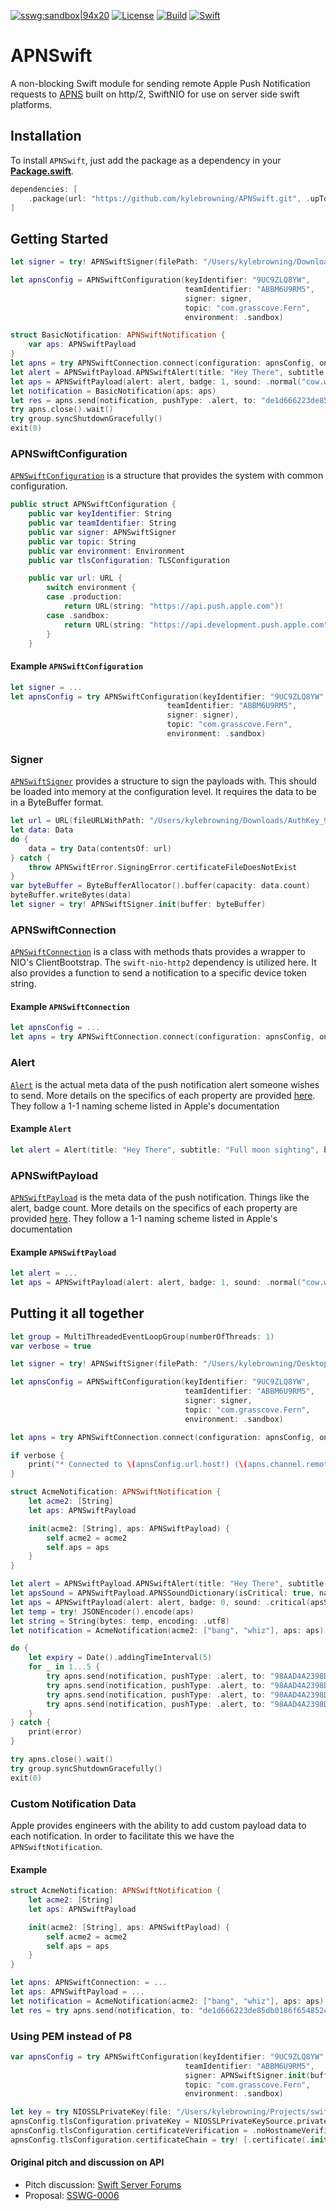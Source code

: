 [![sswg:sandbox|94x20](https://img.shields.io/badge/sswg-sandbox-lightgrey.svg)](https://github.com/swift-server/sswg/blob/master/process/incubation.md#sandbox-level)
[![License](https://img.shields.io/badge/License-Apache%202.0-yellow.svg)](https://www.apache.org/licenses/LICENSE-2.0.html)
[![Build](https://img.shields.io/circleci/project/github/kylebrowning/APNSwift/master.svg?logo=circleci)](https://circleci.com/gh/kylebrowning/APNSwift/tree/master)
[![Swift](https://img.shields.io/badge/Swift-5.0-brightgreen.svg?colorA=orange&colorB=4E4E4E)](https://swift.org)

# APNSwift

A non-blocking Swift module for sending remote Apple Push Notification requests to [APNS](https://developer.apple.com/documentation/usernotifications/setting_up_a_remote_notification_server) built on http/2, SwiftNIO for use on server side swift platforms.

## Installation

To install `APNSwift`, just add the package as a dependency in your [**Package.swift**](https://github.com/apple/swift-package-manager/blob/master/Documentation/PackageDescriptionV4.md#dependencies).

```swift
dependencies: [
    .package(url: "https://github.com/kylebrowning/APNSwift.git", .upToNextMinor(from: "1.2.0"))
]
```

## Getting Started

```swift
let signer = try! APNSwiftSigner(filePath: "/Users/kylebrowning/Downloads/AuthKey_9UC9ZLQ8YW.p8")

let apnsConfig = APNSwiftConfiguration(keyIdentifier: "9UC9ZLQ8YW",
                                       teamIdentifier: "ABBM6U9RM5",
                                       signer: signer,
                                       topic: "com.grasscove.Fern",
                                       environment: .sandbox)

struct BasicNotification: APNSwiftNotification {
    var aps: APNSwiftPayload
}
let apns = try APNSwiftConnection.connect(configuration: apnsConfig, on: group.next()).wait()
let alert = APNSwiftPayload.APNSwiftAlert(title: "Hey There", subtitle: "Full moon sighting", body: "There was a full moon last night did you see it")
let aps = APNSwiftPayload(alert: alert, badge: 1, sound: .normal("cow.wav"))
let notification = BasicNotification(aps: aps)
let res = apns.send(notification, pushType: .alert, to: "de1d666223de85db0186f654852cc960551125ee841ca044fdf5ef6a4756a77e")
try apns.close().wait()
try group.syncShutdownGracefully()
exit(0)
```


### APNSwiftConfiguration

[`APNSwiftConfiguration`](https://github.com/kylebrowning/swift-nio-http2-apns/blob/master/Sources/APNSwift/APNSwiftConfiguration.swift) is a structure that provides the system with common configuration.

```swift
public struct APNSwiftConfiguration {
    public var keyIdentifier: String
    public var teamIdentifier: String
    public var signer: APNSwiftSigner
    public var topic: String
    public var environment: Environment
    public var tlsConfiguration: TLSConfiguration

    public var url: URL {
        switch environment {
        case .production:
            return URL(string: "https://api.push.apple.com")!
        case .sandbox:
            return URL(string: "https://api.development.push.apple.com")!
        }
    }
```
#### Example `APNSwiftConfiguration`
```swift
let signer = ...
let apnsConfig = try APNSwiftConfiguration(keyIdentifier: "9UC9ZLQ8YW",
                                   teamIdentifier: "ABBM6U9RM5",
                                   signer: signer),
                                   topic: "com.grasscove.Fern",
                                   environment: .sandbox)
```

### Signer

[`APNSwiftSigner`](https://github.com/kylebrowning/swift-nio-http2-apns/blob/master/Sources/APNSwift/APNSwiftSigner.swift) provides a structure to sign the payloads with. This should be loaded into memory at the configuration level. It requires the data to be in a ByteBuffer format.

```swift
let url = URL(fileURLWithPath: "/Users/kylebrowning/Downloads/AuthKey_9UC9ZLQ8YW.p8")
let data: Data
do {
    data = try Data(contentsOf: url)
} catch {
    throw APNSwiftError.SigningError.certificateFileDoesNotExist
}
var byteBuffer = ByteBufferAllocator().buffer(capacity: data.count)
byteBuffer.writeBytes(data)
let signer = try! APNSwiftSigner.init(buffer: byteBuffer)
```
### APNSwiftConnection

[`APNSwiftConnection`](https://github.com/kylebrowning/swift-nio-http2-apns/blob/master/Sources/APNSwift/APNSwiftConnection.swift) is a class with methods thats provides a wrapper to NIO's ClientBootstrap. The `swift-nio-http2` dependency is utilized here. It also provides a function to send a notification to a specific device token string.


#### Example `APNSwiftConnection`
```swift
let apnsConfig = ...
let apns = try APNSwiftConnection.connect(configuration: apnsConfig, on: group.next()).wait()
```

### Alert

[`Alert`](https://github.com/kylebrowning/swift-nio-http2-apns/blob/master/Sources/APNSwift/APNSRequest.swift) is the actual meta data of the push notification alert someone wishes to send. More details on the specifics of each property are provided [here](https://developer.apple.com/library/archive/documentation/NetworkingInternet/Conceptual/RemoteNotificationsPG/PayloadKeyReference.html). They follow a 1-1 naming scheme listed in Apple's documentation


#### Example `Alert`
```swift
let alert = Alert(title: "Hey There", subtitle: "Full moon sighting", body: "There was a full moon last night did you see it")
```

### APNSwiftPayload

[`APNSwiftPayload`](https://github.com/kylebrowning/swift-nio-http2-apns/blob/master/Sources/APNSwift/APNSRequest.swift) is the meta data of the push notification. Things like the alert, badge count. More details on the specifics of each property are provided [here](https://developer.apple.com/library/archive/documentation/NetworkingInternet/Conceptual/RemoteNotificationsPG/PayloadKeyReference.html). They follow a 1-1 naming scheme listed in Apple's documentation


#### Example `APNSwiftPayload`
```swift
let alert = ...
let aps = APNSwiftPayload(alert: alert, badge: 1, sound: .normal("cow.wav"))
```

## Putting it all together

```swift
let group = MultiThreadedEventLoopGroup(numberOfThreads: 1)
var verbose = true

let signer = try! APNSwiftSigner(filePath: "/Users/kylebrowning/Desktop/AuthKey_9UC9ZLQ8YW.p8")

let apnsConfig = APNSwiftConfiguration(keyIdentifier: "9UC9ZLQ8YW",
                                       teamIdentifier: "ABBM6U9RM5",
                                       signer: signer,
                                       topic: "com.grasscove.Fern",
                                       environment: .sandbox)

let apns = try APNSwiftConnection.connect(configuration: apnsConfig, on: group.next()).wait()

if verbose {
    print("* Connected to \(apnsConfig.url.host!) (\(apns.channel.remoteAddress!)")
}

struct AcmeNotification: APNSwiftNotification {
    let acme2: [String]
    let aps: APNSwiftPayload

    init(acme2: [String], aps: APNSwiftPayload) {
        self.acme2 = acme2
        self.aps = aps
    }
}

let alert = APNSwiftPayload.APNSwiftAlert(title: "Hey There", subtitle: "Subtitle", body: "Body")
let apsSound = APNSwiftPayload.APNSSoundDictionary(isCritical: true, name: "cow.wav", volume: 0.8)
let aps = APNSwiftPayload(alert: alert, badge: 0, sound: .critical(apsSound), hasContentAvailable: true)
let temp = try! JSONEncoder().encode(aps)
let string = String(bytes: temp, encoding: .utf8)
let notification = AcmeNotification(acme2: ["bang", "whiz"], aps: aps)

do {
    let expiry = Date().addingTimeInterval(5)
    for _ in 1...5 {
        try apns.send(notification, pushType: .alert, to: "98AAD4A2398DDC58595F02FA307DF9A15C18B6111D1B806949549085A8E6A55D", expiration: expiry, priority: 10).wait()
        try apns.send(notification, pushType: .alert, to: "98AAD4A2398DDC58595F02FA307DF9A15C18B6111D1B806949549085A8E6A55D", expiration: expiry, priority: 10).wait()
        try apns.send(notification, pushType: .alert, to: "98AAD4A2398DDC58595F02FA307DF9A15C18B6111D1B806949549085A8E6A55D", expiration: expiry, priority: 10).wait()
        try apns.send(notification, pushType: .alert, to: "98AAD4A2398DDC58595F02FA307DF9A15C18B6111D1B806949549085A8E6A55D", expiration: expiry, priority: 10).wait()
    }
} catch {
    print(error)
}

try apns.close().wait()
try group.syncShutdownGracefully()
exit(0)
```

### Custom Notification Data

Apple provides engineers with the ability to add custom payload data to each notification. In order to facilitate this we have the `APNSwiftNotification`.

#### Example
```swift
struct AcmeNotification: APNSwiftNotification {
    let acme2: [String]
    let aps: APNSwiftPayload

    init(acme2: [String], aps: APNSwiftPayload) {
        self.acme2 = acme2
        self.aps = aps
    }
}

let apns: APNSwiftConnection: = ...
let aps: APNSwiftPayload = ...
let notification = AcmeNotification(acme2: ["bang", "whiz"], aps: aps)
let res = try apns.send(notification, to: "de1d666223de85db0186f654852cc960551125ee841ca044fdf5ef6a4756a77e").wait()
```

### Using PEM instead of P8
```swift
var apnsConfig = try APNSwiftConfiguration(keyIdentifier: "9UC9ZLQ8YW",
                                       teamIdentifier: "ABBM6U9RM5",
                                       signer: APNSwiftSigner.init(buffer: ByteBufferAllocator().buffer(capacity: Data().count)),
                                       topic: "com.grasscove.Fern",
                                       environment: .sandbox)

let key = try NIOSSLPrivateKey(file: "/Users/kylebrowning/Projects/swift/Fern/development_com.grasscove.Fern.pkey", format: .pem)
apnsConfig.tlsConfiguration.privateKey = NIOSSLPrivateKeySource.privateKey(key)
apnsConfig.tlsConfiguration.certificateVerification = .noHostnameVerification
apnsConfig.tlsConfiguration.certificateChain = try! [.certificate(.init(file: "/Users/kylebrowning/Projects/swift/Fern/development_com.grasscove.Fern.pem", format: .pem))]
```

#### Original pitch and discussion on API

* Pitch discussion: [Swift Server Forums](https://forums.swift.org/t/apple-push-notification-service-implementation-pitch/20193)
* Proposal: [SSWG-0006](https://forums.swift.org/t/feedback-nioapns-nio-based-apple-push-notification-service/24393)
